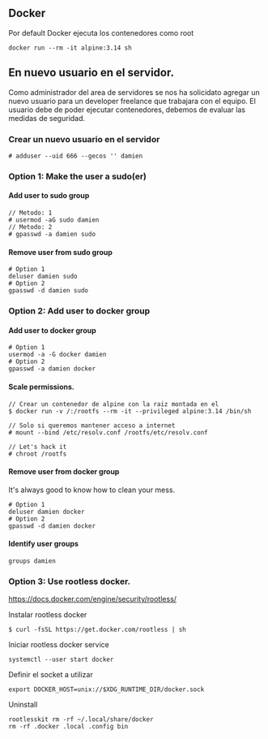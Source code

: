## Docker 
Por default Docker ejecuta los contenedores como root

```
docker run --rm -it alpine:3.14 sh
```

## En nuevo usuario en el servidor.
Como administrador del area de servidores se nos ha solicidato agregar un nuevo usuario para un developer freelance que trabajara con el equipo. El usuario debe de poder ejecutar contenedores, debemos de evaluar las medidas de seguridad.



### Crear un nuevo usuario en el servidor
```
# adduser --uid 666 --gecos '' damien
```

### Option 1: Make the user a sudo(er)

#### Add user to sudo group
```
// Metodo: 1
# usermod -aG sudo damien
// Metodo: 2
# gpasswd -a damien sudo
```

#### Remove user from sudo group
```
# Option 1
deluser damien sudo
# Option 2
gpasswd -d damien sudo
```

### Option 2: Add user to docker group

#### Add user to docker group
```
# Option 1
usermod -a -G docker damien
# Option 2
gpasswd -a damien docker
```


#### Scale permissions.

```
// Crear un contenedor de alpine con la raiz montada en el
$ docker run -v /:/rootfs --rm -it --privileged alpine:3.14 /bin/sh

// Solo si queremos mantener acceso a internet
# mount --bind /etc/resolv.conf /rootfs/etc/resolv.conf

// Let's hack it
# chroot /rootfs
```


#### Remove user from docker group
It's always good to know how to clean your mess.
```
# Option 1
deluser damien docker
# Option 2
gpasswd -d damien docker
```

#### Identify user groups
```
groups damien
```


### Option 3: Use rootless docker.

https://docs.docker.com/engine/security/rootless/


Instalar rootless docker
```
$ curl -fsSL https://get.docker.com/rootless | sh
```

Iniciar rootless docker service
```
systemctl --user start docker
```

Definir el socket a utilizar
```
export DOCKER_HOST=unix://$XDG_RUNTIME_DIR/docker.sock
```


Uninstall

```
rootlesskit rm -rf ~/.local/share/docker
rm -rf .docker .local .config bin
```
